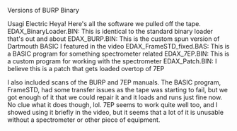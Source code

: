 Versions of BURP Binary


Usagi Electric
Heya!
Here's all the software we pulled off the tape.
EDAX_BinaryLoader.BIN: This is identical to the standard binary loader that's out and about
EDAX_BURP.BIN: This is the custom spun version of Dartmouth BASIC I featured in the video
EDAX_FrameSTD_fixed.BAS: This is a BASIC program for something spectrometer related
EDAX_7EP.BIN: This is a custom program for working with the spectrometer
EDAX_Patch.BIN: I believe this is a patch that gets loaded overtop of 7EP

I also included scans of the BURP and 7EP manuals. The BASIC program, FrameSTD, had some transfer issues as the tape was starting to fail, but we got enough of it that we could repair it and it loads and runs just fine now. No clue what it does though, lol. 7EP seems to work quite well too, and I showed using it briefly in the video, but it seems that a lot of it is unusable without a spectrometer or other piece of equipment.

